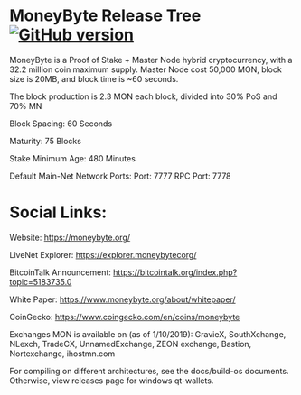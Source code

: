 # MoneyByte Release Tree [![GitHub version](https://img.shields.io/badge/Version-1.3.0.3-brightgreen.svg)](https://github.com/moneybyte/moneybyte)

MoneyByte is a Proof of Stake + Master Node hybrid cryptocurrency, with a 32.2 million coin maximum supply. Master Node cost 50,000 MON, block size is 20MB, and block time is ~60 seconds.

The block production is 2.3 MON each block, divided into 30% PoS and 70% MN

Block Spacing: 60 Seconds

Maturity: 75 Blocks

Stake Minimum Age: 480 Minutes

Default Main-Net Network Ports:
Port: 7777
RPC Port: 7778

# Social Links:

Website: https://moneybyte.org/

LiveNet Explorer: https://explorer.moneybytecorg/

BitcoinTalk Announcement: https://bitcointalk.org/index.php?topic=5183735.0

White Paper: https://www.moneybyte.org/about/whitepaper/

CoinGecko: https://www.coingecko.com/en/coins/moneybyte

Exchanges MON is available on (as of 1/10/2019): GravieX, SouthXchange, NLexch, TradeCX, UnnamedExchange, ZEON exchange, Bastion, Nortexchange, ihostmn.com

For compiling on different architectures, see the docs/build-os documents. Otherwise, view releases page for windows qt-wallets.
